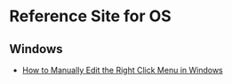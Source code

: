 # Reference Site for OS

## Windows 

- [How to Manually Edit the Right Click Menu in Windows](https://www.online-tech-tips.com/computer-tips/windows-right-click-context-menu/#:~:text=Edit%20Right%20Click%20Menu%20for%20Desktop&text=You%20can%20also%20add%20any,appear%20in%20the%20context%20menu.)  

